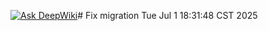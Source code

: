 [![Ask DeepWiki](https://deepwiki.com/badge.svg)](https://deepwiki.com/chunchiehdev/grading)# Fix migration Tue Jul  1 18:31:48 CST 2025
